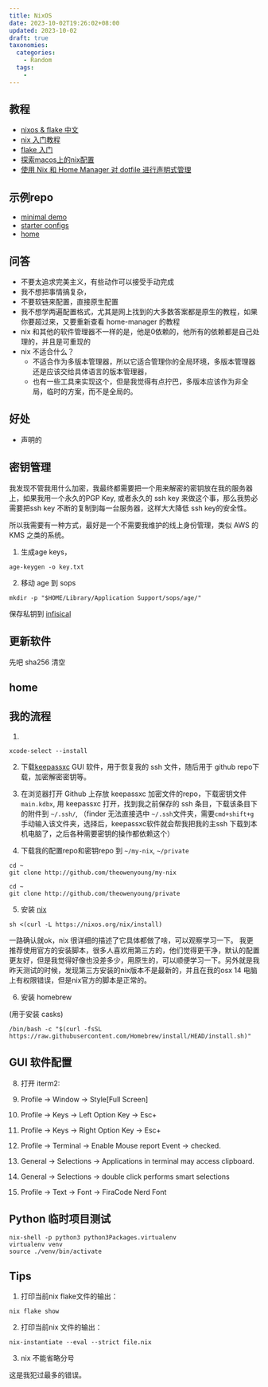 ```yaml
---
title: NixOS
date: 2023-10-02T19:26:02+08:00
updated: 2023-10-02
draft: true
taxonomies:
  categories:
    - Random
  tags:
    -
---
```


<!-- more -->

## 教程

- [nixos & flake 中文](https://nixos-and-flakes.thiscute.world/zh/preface)
- [nix 入门教程](https://nix.dev/)
- [flake 入门](https://tonyfinn.com/blog/nix-from-first-principles-flake-edition/nix-7-what-about-flakes-then/)
- [探索macos上的nix配置](https://www.mathiaspolligkeit.com/dev/exploring-nix-on-macos/)
- [使用 Nix 和 Home Manager 对 dotfile 进行声明式管理](https://www.bekk.christmas/post/2021/16/dotfiles-with-nix-and-home-manager)

## 示例repo

- [minimal demo](https://github.com/ryan4yin/nix-darwin-kickstarter/tree/main/minimal)
- [starter configs](https://github.com/Misterio77/nix-starter-configs)
- [home](https://github.com/andreykaipov/home)

## 问答

- 不要太追求完美主义，有些动作可以接受手动完成
- 我不想把事情搞复杂，
- 不要软链来配置，直接原生配置
- 我不想学两遍配置格式，尤其是网上找到的大多数答案都是原生的教程，如果你要超过来，又要重新查看 home-manager 的教程
- nix 和其他的软件管理器不一样的是，他是0依赖的，他所有的依赖都是自己处理的，并且是可重现的
- nix 不适合什么？
  - 不适合作为多版本管理器，所以它适合管理你的全局环境，多版本管理器还是应该交给具体语言的版本管理器，
  - 也有一些工具来实现这个，但是我觉得有点拧巴，多版本应该作为非全局，临时的方案，而不是全局的。

## 好处

- 声明的

## 密钥管理

我发现不管我用什么加密，我最终都需要把一个用来解密的密钥放在我的服务器上，如果我用一个永久的PGP Key, 或者永久的 ssh key 来做这个事，那么我势必需要把ssh key 不断的复制到每一台服务器，这样大大降低 ssh key的安全性。

所以我需要有一种方式，最好是一个不需要我维护的线上身份管理，类似 AWS 的KMS 之类的系统。

1. 生成age keys，

```
age-keygen -o key.txt
```

2. 移动 age 到 sops

```
mkdir -p "$HOME/Library/Application Support/sops/age/"
```

保存私钥到 [infisical](https://app.infisical.com/)

## 更新软件

先吧 sha256 清空

## home

## 我的流程

1.

```
xcode-select --install
```

2. 下载[keepassxc](https://keepassxc.org/download/) GUI 软件，用于恢复我的 ssh 文件，随后用于 github repo下载，加密解密密钥等。

3. 在浏览器打开 Github 上存放 keepassxc 加密文件的repo，下载密钥文件 `main.kdbx`, 用 keepassxc 打开，找到我之前保存的 ssh 条目，下载该条目下的附件到 `~/.ssh/`, （finder 无法直接选中 `~/.ssh`文件夹，需要`cmd+shift+g` 手动输入该文件夹，选择后，keepassxc软件就会帮我把我的主ssh 下载到本机电脑了，之后各种需要密钥的操作都依赖这个）

4. 下载我的配置repo和密钥repo 到 `~/my-nix`, `~/private`

```
cd ~
git clone http://github.com/theowenyoung/my-nix
```

```
cd ~
git clone http://github.com/theowenyoung/private
```

5. 安装 [nix](https://nixos.org/download.html#nix-install-macos)

```
sh <(curl -L https://nixos.org/nix/install)
```

一路确认就ok，nix 很详细的描述了它具体都做了啥，可以观察学习一下。 我更推荐使用官方的安装脚本，很多人喜欢用第三方的，他们觉得更干净，默认的配置更友好，但是我觉得好像也没差多少，用原生的，可以顺便学习一下。另外就是我昨天测试的时候，发现第三方安装的nix版本不是最新的，并且在我的osx 14 电脑上有权限错误，但是nix官方的脚本是正常的。

6. 安装 homebrew

(用于安装 casks)

```
/bin/bash -c "$(curl -fsSL https://raw.githubusercontent.com/Homebrew/install/HEAD/install.sh)"
```

## GUI 软件配置

8. 打开 iterm2:

1. Profile -> Window -> Style[Full Screen]
1. Profile -> Keys -> Left Option Key -> Esc+
1. Profile -> Keys -> Right Option Key -> Esc+
1. Profile -> Terminal -> Enable Mouse report Event -> checked.
1. General -> Selections -> Applications in terminal may access clipboard.
1. General -> Selections -> double click performs smart selections
1. Profile -> Text -> Font -> FiraCode Nerd Font

## Python 临时项目测试

```
nix-shell -p python3 python3Packages.virtualenv
virtualenv venv
source ./venv/bin/activate
```

## Tips

1. 打印当前nix flake文件的输出：

```
nix flake show
```

2. 打印当前nix 文件的输出：

```
nix-instantiate --eval --strict file.nix
```

3. nix 不能省略分号

这是我犯过最多的错误。
